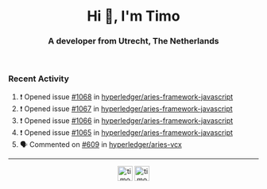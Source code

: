 <h1 align="center">Hi 👋, I'm Timo</h1>
<h3 align="center">A developer from Utrecht, The Netherlands</h3>
<br/>
<!-- https://github.com/rahuldkjain/github-profile-readme-generator --!>

<!--  <p align="left"><img src="https://github-readme-stats.vercel.app/api?username=timoglastra&show_icons=true&count_private=true&" alt="timoglastra" /></p> --!>

<!--
Github language stats
<p align="left"><img src="https://github-readme-stats.vercel.app/api/top-langs/?username=timoglastra&layout=compact" alt="timoglastra" /><p>
-->

<!-- Codestats language stats -->
<!-- <p align="left"><img src="https://codestats-readme.vercel.app/api/top-langs/?username=timoglastra&layout=compact&language_count=12" alt="timoglastra" /><p>    --!>
  
<h3>Recent Activity</h3>

<!--START_SECTION:activity-->
1. ❗️ Opened issue [#1068](https://github.com/hyperledger/aries-framework-javascript/issues/1068) in [hyperledger/aries-framework-javascript](https://github.com/hyperledger/aries-framework-javascript)
2. ❗️ Opened issue [#1067](https://github.com/hyperledger/aries-framework-javascript/issues/1067) in [hyperledger/aries-framework-javascript](https://github.com/hyperledger/aries-framework-javascript)
3. ❗️ Opened issue [#1066](https://github.com/hyperledger/aries-framework-javascript/issues/1066) in [hyperledger/aries-framework-javascript](https://github.com/hyperledger/aries-framework-javascript)
4. ❗️ Opened issue [#1065](https://github.com/hyperledger/aries-framework-javascript/issues/1065) in [hyperledger/aries-framework-javascript](https://github.com/hyperledger/aries-framework-javascript)
5. 🗣 Commented on [#609](https://github.com/hyperledger/aries-vcx/issues/609) in [hyperledger/aries-vcx](https://github.com/hyperledger/aries-vcx)
<!--END_SECTION:activity-->

---

<p align="center">
<a href="https://twitter.com/timoglastra" target="blank"><img align="center" src="https://cdn.jsdelivr.net/npm/simple-icons@3.0.1/icons/twitter.svg" alt="timoglastra" height="30" width="30" /></a>
<a href="https://linkedin.com/in/timoglastra" target="blank"><img align="center" src="https://cdn.jsdelivr.net/npm/simple-icons@3.0.1/icons/linkedin.svg" alt="timoglastra" height="30" width="30" /></a>
</p>



